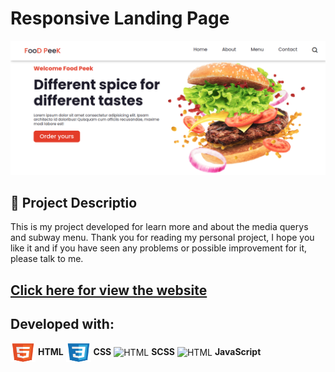 # Responsive Landing Page
 
![](./assets/img/img-website-desktop.png)



## :memo: Project Descriptio

This is my  project  developed for learn more and about the media querys and subway menu. Thank you for reading my personal project, I hope you like it and if you have seen any problems or possible improvement for it, please talk to me. 

## [Click here for view the website](https://matheusfeliperuiz.github.io/Landing-Responsive-Page/)

##  Developed with: 

<img align="center" alt="HTML" height="30" width="40" src="https://raw.githubusercontent.com/devicons/devicon/master/icons/html5/html5-original.svg"> <strong> HTML</strong>
<img align="center" alt="CSS" height="30" width="40" src="https://raw.githubusercontent.com/devicons/devicon/master/icons/css3/css3-original.svg"> <strong>CSS</strong>
<img align="center" alt="HTML" height="30" width="40" src="https://cdn.jsdelivr.net/gh/devicons/devicon/icons/sass/sass-original.svg" /> <strong>SCSS</strong>
<img align="center" alt="HTML" height="30" width="40" src="https://cdn.jsdelivr.net/gh/devicons/devicon/icons/javascript/javascript-original.svg" /> <strong>JavaScript</strong>

          
